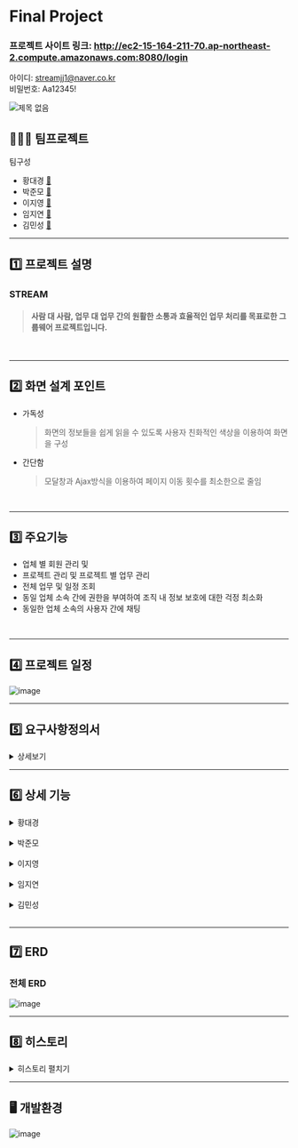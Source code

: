 # Final Project <Stream>


### 프로젝트 사이트 링크: http://ec2-15-164-211-70.ap-northeast-2.compute.amazonaws.com:8080/login
아이디: streamjj1@naver.co.kr <br>
비밀번호: Aa12345!

![제목 없음](https://github.com/hdk8572/Final/assets/133844702/5337b689-3037-43cf-aabd-6ac80daa7acc)





## 🧑‍🤝‍🧑  팀프로젝트

팀구성
- 황대경 [🔗](https://github.com/hdk8572)
- 박준모 [🔗](https://github.com/JMo0001)
- 이지영 [🔗](https://github.com/jiyoung4868)
- 임지연 [🔗](https://github.com/LIMJIYEON59)
- 김민성 [🔗](https://github.com/alstjd0930)

<hr>

## :one: 프로젝트 설명

### STREAM 
> #### 사람 대 사람, 업무 대 업무 간의 원활한 소통과 효율적인 업무 처리를 목표로한 그룹웨어 프로젝트입니다.

<br>

<hr>

## :two: 화면 설계 포인트

- 가독성 <br>
  > 화면의 정보들을 쉽게 읽을 수 있도록 사용자 친화적인 색상을 이용하여 화면을 구성
- 간단함 <br>
  > 모달창과 Ajax방식을 이용하여 페이지 이동 횟수를 최소한으로 줄임

<br>
<hr>

## 3️⃣ 주요기능

- 업체 별 회원 관리 및
- 프로젝트 관리 및 프로젝트 별 업무 관리
- 전체 업무 및 일정 조회
- 동일 업체 소속 간에 권한을 부여하여 조직 내 정보 보호에 대한 걱정 최소화
- 동일한 업체 소속의 사용자 간에 채팅

<br>
<hr>

## 4️⃣ 프로젝트 일정
![image](https://github.com/hdk8572/Final/assets/133844702/d78e0365-77c7-44f2-82e6-bf9d8d690fec)
<hr>

## 5️⃣ 요구사항정의서

<details>
    <summary>상세보기</summary>
<!-- summary 아래 한칸 공백 두고 내용 삽입 -->

![image](https://github.com/hdk8572/Final/assets/133844702/a979ece9-a22b-4af6-9b53-95aabb871e64)
![image](https://github.com/hdk8572/Final/assets/133844702/39408c53-f602-41e6-83d6-70ae6ed5c3ee)
![image](https://github.com/hdk8572/Final/assets/133844702/ab63e035-201b-4e76-820b-18c3455cb5d7)
![image](https://github.com/hdk8572/Final/assets/133844702/d335ee2d-5c91-4535-bde1-687b6fa9403b)
![image](https://github.com/hdk8572/Final/assets/133844702/3d6672c4-820b-4d07-b2e6-12342e787e1a)
![image](https://github.com/hdk8572/Final/assets/133844702/22b3288c-9ba9-4005-b0bd-e4549c838cf8)
![image](https://github.com/hdk8572/Final/assets/133844702/9a95520b-560d-4f21-8ce5-b1b8d369692c)
![image](https://github.com/hdk8572/Final/assets/133844702/db0b3c00-e6a5-4bc6-a976-f6fc1b23c6ee)
![image](https://github.com/hdk8572/Final/assets/133844702/759835cb-9d63-4eef-a9ea-c701ff2dd629)
![image](https://github.com/hdk8572/Final/assets/133844702/f974528c-f640-4611-be6a-012cd02cf1a3)
![image](https://github.com/hdk8572/Final/assets/133844702/55da2c0f-1abc-4426-bcc9-b54b3563dc3a)


</details>


<hr>

## 6️⃣ 상세 기능

<details>
    <summary>황대경</summary>
<!-- summary 아래 한칸 공백 두고 내용 삽입 -->
<p align="center">
  <img src="https://github.com/hdk8572/Final/assets/133844702/4edaaa5e-6a52-4d54-941d-0fb43e050560">
</p>
<br>

![image](https://github.com/hdk8572/Final/assets/133844702/9d432412-3518-4ddf-8ca7-a477a5b89162)
![image](https://github.com/hdk8572/Final/assets/133844702/5e36023f-9b8a-4e2a-912b-0ae1ed9b075f)
![image](https://github.com/hdk8572/Final/assets/133844702/b8b5efe3-0d7d-4bde-9bed-a7a837077067)
![image](https://github.com/hdk8572/Final/assets/133844702/acd309c4-873b-4f4a-b86b-d7712b4009dd)
![image](https://github.com/hdk8572/Final/assets/133844702/10d4b388-7b5a-4131-816e-5d13883d09f0)
![image](https://github.com/hdk8572/Final/assets/133844702/9910fc9d-e235-479b-a6b6-a1bdd231257d)
![image](https://github.com/hdk8572/Final/assets/133844702/02263b7e-2e16-4bb5-a371-84b7bacade82)



</details>
<br>
<details>
    <summary>박준모</summary>
<!-- summary 아래 한칸 공백 두고 내용 삽입 -->

<p align="center">
  <img src="https://github.com/hdk8572/Final/assets/133844702/521e4692-d05d-463c-a260-782dacc3db77">
</p>

<br>

![image](https://github.com/hdk8572/Final/assets/133844702/c30b736f-7aac-4481-863f-77d47bd0265e)
![image](https://github.com/hdk8572/Final/assets/133844702/d2b19f49-0a38-48d8-85e3-baa13a4e2dc5)
![image](https://github.com/hdk8572/Final/assets/133844702/ea7cbba0-bec1-4280-be4c-097d89c62985)
![image](https://github.com/hdk8572/Final/assets/133844702/411b7c1a-6d04-4ccb-be58-1b892cb484e7)
![image](https://github.com/hdk8572/Final/assets/133844702/bd5c70f6-5e95-4513-9602-00c7d00546cc)
</details>
<br>
<details>
    <summary>이지영</summary>
<!-- summary 아래 한칸 공백 두고 내용 삽입 -->
  
<p align="center">
  <img src="https://github.com/hdk8572/Final/assets/133844702/8a2636e9-58c7-4ce2-b2f8-835eb8cf7759">
</p>

<br>

![image](https://github.com/hdk8572/Final/assets/133844702/52e9fb4f-55a7-460b-b662-3adeaa5924b4)
![image](https://github.com/hdk8572/Final/assets/133844702/b778c7df-b347-4381-ac03-f507368ac12d)
![image](https://github.com/hdk8572/Final/assets/133844702/ad4f2e46-37ce-4ffc-9182-484d62118c51)
![image](https://github.com/hdk8572/Final/assets/133844702/e35cd276-bd9e-4a75-aa08-ec6c79f63363)
![image](https://github.com/hdk8572/Final/assets/133844702/4462a2a4-9361-4058-aa37-d43fc906fd24)
![image](https://github.com/hdk8572/Final/assets/133844702/e6567386-8bc2-4200-9705-72d04d2d1ed4)
![image](https://github.com/hdk8572/Final/assets/133844702/6ef73151-6b55-4639-b21a-0a5a9fdbbfe8)
![image](https://github.com/hdk8572/Final/assets/133844702/ecee0294-6bec-4e38-b497-4cf8bb97dfc8)
![image](https://github.com/hdk8572/Final/assets/133844702/f488a609-b1ad-48f0-bf6e-5d4db5a26f91)
</details>
<br>
<details>
    <summary>임지연</summary>
<!-- summary 아래 한칸 공백 두고 내용 삽입 -->

<p align="center">
  <img src="https://github.com/hdk8572/Final/assets/133844702/e2d997cf-389a-4856-ad93-12c11b54a40c">
</p>

<br>

![image](https://github.com/hdk8572/Final/assets/133844702/ed46dafd-3b02-49a7-9429-9e4a2c316d5e)
![image](https://github.com/hdk8572/Final/assets/133844702/f3b8860e-114d-4200-abac-e70201297a5e)
![image](https://github.com/hdk8572/Final/assets/133844702/0335c261-76c5-4bff-867d-0f4132927647)
![image](https://github.com/hdk8572/Final/assets/133844702/6986e3a0-a10c-4083-ba07-f949648361ad)
![image](https://github.com/hdk8572/Final/assets/133844702/5e3217d1-f705-4428-b172-8f644fa761de)
</details>
<br>
<details>
    <summary>김민성</summary>
<!-- summary 아래 한칸 공백 두고 내용 삽입 -->

<p align="center">
  <img src="https://github.com/hdk8572/Final/assets/133844702/406836e1-59a6-4b69-8c67-284a3a79c089">
</p>

<br>

![image](https://github.com/hdk8572/Final/assets/133844702/39e81d79-7dbd-4363-aff8-44d09909d67e)
![image](https://github.com/hdk8572/Final/assets/133844702/6efb3287-b1a9-4c5a-b4ba-4d2d73f8d376)
![image](https://github.com/hdk8572/Final/assets/133844702/e4db8dfb-663b-448f-a59c-0049b9118127)
![image](https://github.com/hdk8572/Final/assets/133844702/5e5bdc7d-7868-48f0-ae8f-90fdc56d1d84)
</details>
<br>
<hr>

## 7️⃣ ERD
### 전체 ERD
![image](https://github.com/hdk8572/Final/assets/133844702/3de79d0d-e8ac-405d-a4cd-8bd6cae2e173)



<hr>

## 8️⃣ 히스토리

<details>
    <summary>히스토리 펼치기</summary>
<!-- summary 아래 한칸 공백 두고 내용 삽입 -->
  
![image](https://github.com/hdk8572/Final/assets/133844702/0efaf180-0475-4954-b3ef-b5afecf6d490)
![image](https://github.com/hdk8572/Final/assets/133844702/0762d49f-58eb-4ecb-90ad-dcc89ec10ba7)
![image](https://github.com/hdk8572/Final/assets/133844702/d3f45ff4-46e4-41f2-beba-26df9236046b)
![image](https://github.com/hdk8572/Final/assets/133844702/aa6646f2-9556-4cb0-a32d-7333caaea280)
![image](https://github.com/hdk8572/Final/assets/133844702/809ad9ff-e374-4c0b-b05b-52554dfc4182)
![image](https://github.com/hdk8572/Final/assets/133844702/4c4b657b-e2fc-4a9f-a0b5-94a64d581fe7)
</details>
<hr>

## 🖥️ 개발환경

  ![image](https://github.com/hdk8572/Final/assets/133844702/d70e9381-bda9-4eaf-a2e7-c10272418074)
